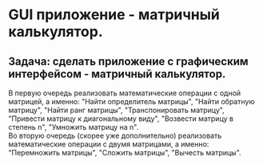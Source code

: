 # GUI приложение - матричный калькулятор.
## Задача: сделать приложение с графическим интерфейсом - матричный калькулятор.   
 В первую очередь реализовать математические операции с одной матрицей, а именно: "Найти определитель матрицы", "Найти обратную матрицу", "Найти ранг матрицы", "Транспонировать матрицу", "Привести матрицу к диагональному виду", "Возвести матрицу в степень n", "Умножить матрицу на n".   
 Во вторую очередь (скорее уже дополнительно) реализовать математические операции с двумя матрицами, а именно: "Перемножить матрицы", "Сложить матрицы", "Вычесть матрицы".
